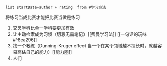 
```dataview
list startDate+author + rating  from #学习方法
```
将练习当成比赛才能把比赛当做是练习
1. 交叉学科比单一学科要更加有效
2. 让主动检索成为习惯（切忌无需笔记）[[费曼学习法]] [[一句话的玩味#^8ea296]] 
3. 找一个教练（Dunning-Kruger effect 当一个在某个领域越不擅长时，就越容易高估自己的能力）[[能力圈]]
4. 人们 
